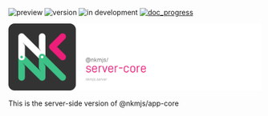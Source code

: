 ![preview](https://img.shields.io/badge/-alpha-3ec188.svg)
![version](https://img.shields.io/badge/dynamic/json?color=ed1e79&label=version&query=version&url=https://github.com/Nebukam/nkmjs/raw/main/packages/nkmjs-server-core/package.json)
![in development](https://img.shields.io/badge/license-MIT-black.svg)
[![doc_progress](https://img.shields.io/badge/dynamic/json?color=282725&label=doc&query=documentation_progress&url=https://github.com/Nebukam/nkmjs/raw/main/packages/nkmjs-server-core/metadata.json)](https://nebukam.github.io/nkmjs/documentation/)

![NKMjs][logo]

This is the server-side version of @nkmjs/app-core








[logo]: https://github.com/Nebukam/nkmjs/raw/main/packages/nkmjs-server-core/bin/logo.png "nkmjs-logo"